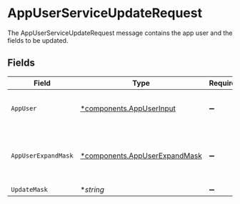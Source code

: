 # AppUserServiceUpdateRequest

The AppUserServiceUpdateRequest message contains the app user and the fields to be updated.


## Fields

| Field                                                                             | Type                                                                              | Required                                                                          | Description                                                                       |
| --------------------------------------------------------------------------------- | --------------------------------------------------------------------------------- | --------------------------------------------------------------------------------- | --------------------------------------------------------------------------------- |
| `AppUser`                                                                         | [*components.AppUserInput](../../models/components/appuserinput.md)               | :heavy_minus_sign:                                                                | Application User that represents an account in the application.                   |
| `AppUserExpandMask`                                                               | [*components.AppUserExpandMask](../../models/components/appuserexpandmask.md)     | :heavy_minus_sign:                                                                | The AppUserExpandMask message contains a list of paths to expand in the response. |
| `UpdateMask`                                                                      | **string*                                                                         | :heavy_minus_sign:                                                                | N/A                                                                               |